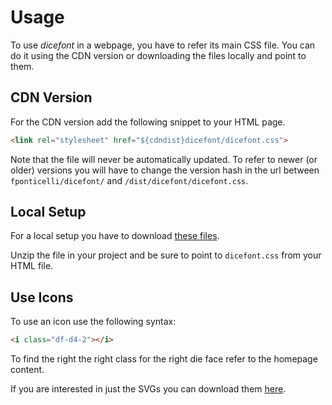 # Usage

To use *dicefont* in a webpage, you have to refer its main CSS file. You can do it using the CDN version or downloading the files locally and point to them.

## CDN Version

For the CDN version add the following snippet to your HTML page.

```html
<link rel="stylesheet" href="${cdndist}dicefont/dicefont.css">
```

Note that the file will never be automatically updated. To refer to newer (or older) versions you will have to change the version hash in the url between `fponticelli/dicefont/` and `/dist/dicefont/dicefont.css`.

## Local Setup

For a local setup you have to download [these files](${cdndist}dicefont.zip).

Unzip the file in your project and be sure to point to `dicefont.css` from your HTML file.

## Use Icons

To use an icon use the following syntax:

```html
<i class="df-d4-2"></i>
```

To find the right the right class for the right die face refer to the homepage content.

If you are interested in just the SVGs you can download them [here](${cdndist}dicefont.zip).
